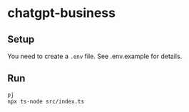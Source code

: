 # chatgpt-business

## Setup

You need to create a `.env` file. See .env.example for details.

## Run

```bash
pj
npx ts-node src/index.ts
```
